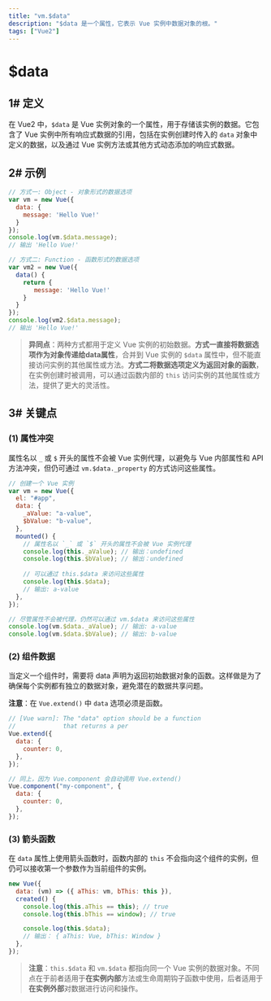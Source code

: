 ```yaml
---
title: "vm.$data"
description: "$data 是一个属性，它表示 Vue 实例中数据对象的根。"
tags: ["Vue2"]
---
```


# $data

## 1# 定义


在 Vue2 中，`$data` 是 Vue 实例对象的一个属性，用于存储该实例的数据。它包含了 Vue 实例中所有响应式数据的引用，包括在实例创建时传入的 `data` 对象中定义的数据，以及通过 Vue 实例方法或其他方式动态添加的响应式数据。

## 2# 示例

```js
// 方式一: Object - 对象形式的数据选项
var vm = new Vue({
  data: {
    message: 'Hello Vue!'
  }
});
console.log(vm.$data.message);
// 输出 'Hello Vue!'

// 方式二: Function - 函数形式的数据选项
var vm2 = new Vue({
  data() {
    return {
       message: 'Hello Vue!'
    }
  }
});
console.log(vm2.$data.message);
// 输出 'Hello Vue!'
```

> **异同点**：两种方式都用于定义 Vue 实例的初始数据。**方式一直接将数据选项作为对象传递给data属性**，合并到 Vue 实例的 `$data` 属性中，但不能直接访问实例的其他属性或方法。**方式二将数据选项定义为返回对象的函数**，在实例创建时被调用，可以通过函数内部的 `this` 访问实例的其他属性或方法，提供了更大的灵活性。


## 3# 关键点

### (1) 属性冲突

属性名以 `_` 或 `$` 开头的属性不会被 Vue 实例代理，以避免与 Vue 内部属性和 API 方法冲突，但仍可通过 `vm.$data._property` 的方式访问这些属性。 

```js
// 创建一个 Vue 实例
var vm = new Vue({
  el: "#app",
  data: {
    _aValue: "a-value",
    $bValue: "b-value",
  },
  mounted() {
    // 属性名以 `_` 或 `$` 开头的属性不会被 Vue 实例代理
    console.log(this._aValue); // 输出：undefined
    console.log(this.$bValue); // 输出：undefined
      
    // 可以通过 this.$data 来访问这些属性
    console.log(this.$data); 
    // 输出: a-value
  },
});

// 尽管属性不会被代理，仍然可以通过 vm.$data 来访问这些属性
console.log(vm.$data._aValue); // 输出: a-value
console.log(vm.$data.$bValue); // 输出: b-value
```

### (2) 组件数据

当定义一个组件时，需要将 data 声明为返回初始数据对象的函数。这样做是为了确保每个实例都有独立的数据对象，避免潜在的数据共享问题。

**注意**：在 `Vue.extend()` 中 `data` 选项必须是函数。

```js
// [Vue warn]: The "data" option should be a function 
// 			   that returns a per
Vue.extend({
  data: {
    counter: 0,
  },
});

// 同上，因为 Vue.component 会自动调用 Vue.extend()
Vue.component("my-component", {
  data: {
    counter: 0,
  },
});
```

### (3) 箭头函数

在 `data` 属性上使用箭头函数时，函数内部的 `this` 不会指向这个组件的实例，但仍可以接收第一个参数作为当前组件的实例。 

```js
new Vue({
  data: (vm) => ({ aThis: vm, bThis: this }),
  created() {
    console.log(this.aThis == this); // true
    console.log(this.bThis == window); // true

    console.log(this.$data);
    // 输出： { aThis: Vue, bThis: Window }
  },
});
```
> **注意**：`this.$data` 和 `vm.$data` 都指向同一个 Vue 实例的数据对象。不同点在于前者适用于**在实例内部**方法或生命周期钩子函数中使用，后者适用于**在实例外部**对数据进行访问和操作。